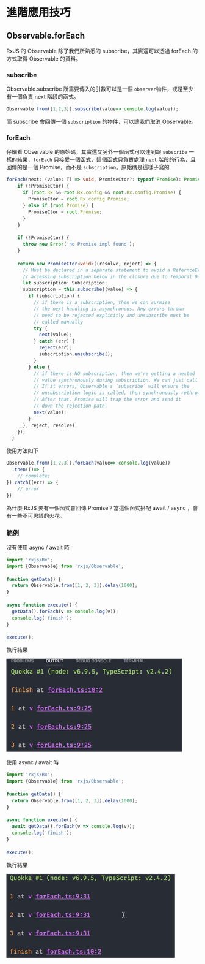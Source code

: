 # 進階應用技巧

## Observable.forEach

RxJS 的 Observable 除了我們所熟悉的 subscribe，其實還可以透過 forEach 的方式取得 Observable 的資料。

### subscribe

Observable.subscribe 所需要傳入的引數可以是一個 `observer`物件，或是至少有一個負責 next 階段的函式。

```typescript
Observable.from([1,2,3]).subscribe(value=> console.log(value));
```

而 subscribe 會回傳一個 `subscription` 的物件，可以讓我們取消 Observable。

### forEach

仔細看 Observable 的原始碼，其實還又另外一個函式可以達到跟 `subscribe` 一樣的結果，`forEach` 只接受一個函式，這個函式只負責處理 `next` 階段的行為，且回傳的是一個 Promise<void>，而不是 `subscription`。原始碼是這樣子寫的

```typescript
forEach(next: (value: T) => void, PromiseCtor?: typeof Promise): Promise<void> {
    if (!PromiseCtor) {
      if (root.Rx && root.Rx.config && root.Rx.config.Promise) {
        PromiseCtor = root.Rx.config.Promise;
      } else if (root.Promise) {
        PromiseCtor = root.Promise;
      }
    }

    if (!PromiseCtor) {
      throw new Error('no Promise impl found');
    }

    return new PromiseCtor<void>((resolve, reject) => {
      // Must be declared in a separate statement to avoid a RefernceError when
      // accessing subscription below in the closure due to Temporal Dead Zone.
      let subscription: Subscription;
      subscription = this.subscribe((value) => {
        if (subscription) {
          // if there is a subscription, then we can surmise
          // the next handling is asynchronous. Any errors thrown
          // need to be rejected explicitly and unsubscribe must be
          // called manually
          try {
            next(value);
          } catch (err) {
            reject(err);
            subscription.unsubscribe();
          }
        } else {
          // if there is NO subscription, then we're getting a nexted
          // value synchronously during subscription. We can just call it.
          // If it errors, Observable's `subscribe` will ensure the
          // unsubscription logic is called, then synchronously rethrow the error.
          // After that, Promise will trap the error and send it
          // down the rejection path.
          next(value);
        }
      }, reject, resolve);
    });
  }
```

使用方法如下

```typescript
Observable.from([1,2,3]).forEach(value=> console.log(value))
  .then(()=> {
    // complete;
}).catch((err) => {
    // error
})
```

為什麼 RxJS 要有一個函式會回傳 Promise？當這個函式搭配 await / async ，會有一些不可思議的火花。

### 範例

沒有使用 async / await 時

```typescript
import 'rxjs/Rx';
import {Observable} from 'rxjs/Observable';

function getData() {
  return Observable.from([1, 2, 3]).delay(1000);
}

async function execute() {
  getData().forEach(v => console.log(v));
  console.log('finish');
}

execute();
```

執行結果

![](images/36011067723_3983404229_o.png)

使用 async / await 時

```typescript
import 'rxjs/Rx';
import {Observable} from 'rxjs/Observable';

function getData() {
  return Observable.from([1, 2, 3]).delay(1000);
}

async function execute() {
  await getData().forEach(v => console.log(v));
  console.log('finish');
}

execute();
```

執行結果

![](images/36680520501_b225a6f130_o.png)